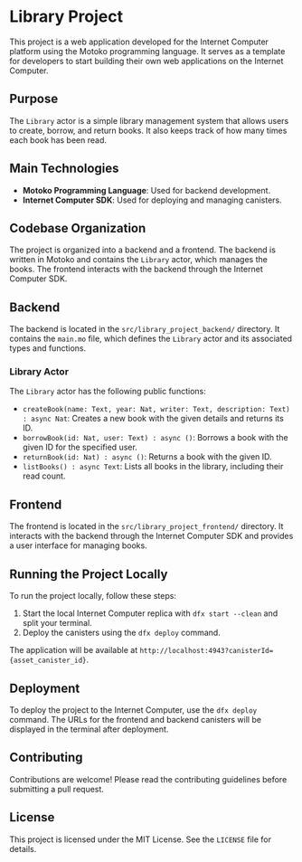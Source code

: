 # Library Project

This project is a web application developed for the Internet Computer platform using the Motoko programming language. It serves as a template for developers to start building their own web applications on the Internet Computer.

## Purpose

The `Library` actor is a simple library management system that allows users to create, borrow, and return books. It also keeps track of how many times each book has been read.

## Main Technologies

- **Motoko Programming Language**: Used for backend development.
- **Internet Computer SDK**: Used for deploying and managing canisters.

## Codebase Organization

The project is organized into a backend and a frontend. The backend is written in Motoko and contains the `Library` actor, which manages the books. The frontend interacts with the backend through the Internet Computer SDK.

## Backend

The backend is located in the `src/library_project_backend/` directory. It contains the `main.mo` file, which defines the `Library` actor and its associated types and functions.

### Library Actor

The `Library` actor has the following public functions:

- `createBook(name: Text, year: Nat, writer: Text, description: Text) : async Nat`: Creates a new book with the given details and returns its ID.
- `borrowBook(id: Nat, user: Text) : async ()`: Borrows a book with the given ID for the specified user.
- `returnBook(id: Nat) : async ()`: Returns a book with the given ID.
- `listBooks() : async Text`: Lists all books in the library, including their read count.

## Frontend

The frontend is located in the `src/library_project_frontend/` directory. It interacts with the backend through the Internet Computer SDK and provides a user interface for managing books.

## Running the Project Locally

To run the project locally, follow these steps:

1. Start the local Internet Computer replica with `dfx start --clean` and split your terminal.
2. Deploy the canisters using the `dfx deploy` command.

The application will be available at `http://localhost:4943?canisterId={asset_canister_id}`.

## Deployment

To deploy the project to the Internet Computer, use the `dfx deploy` command. The URLs for the frontend and backend canisters will be displayed in the terminal after deployment.

## Contributing

Contributions are welcome! Please read the contributing guidelines before submitting a pull request.

## License

This project is licensed under the MIT License. See the `LICENSE` file for details.